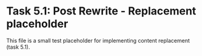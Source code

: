 # Task 5.1: Post Rewrite - Replacement placeholder
This file is a small test placeholder for implementing content replacement (task 5.1).
